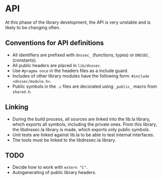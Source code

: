 # API

At this phase of the library development, the API is very unstable and is
likely to be changing often.

## Conventions for API definitions

- All identifiers are prefixed with `dnssec_` (functions, types) or `DNSSEC_` (constants).
- All public headers are placed in `lib/dnssec`.
- Use `#pragma once` in the headers files as a include guard.
- Includes of other library modules have the following form: `#include <dnssec/module.h>`.
- Public symbols in the `.c` files are decorated using `_public_` macro from `shared.h`.

## Linking

- During the build process, all sources are linked into the lib.la library,
  which exports all symbols, including the private ones. From this library, the
  libdnssec.la library is made, which exports only public symbols.
- Unit tests are linked against lib.la to be able to test internal interfaces.
- The tools must be linked to the libdnssec.la library.

## TODO

- Decide how to work with `extern "C"`.
- Autogenerating of public library headers.
